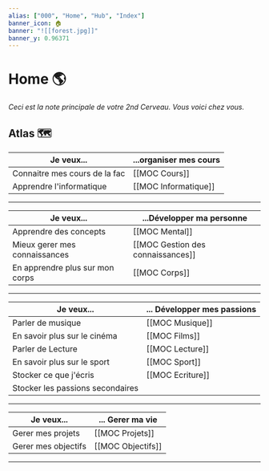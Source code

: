 ```yaml
---
alias: ["000", "Home", "Hub", "Index"]
banner_icon: 🏠
banner: "![[forest.jpg]]"
banner_y: 0.96371
---
```


# Home 🌎

*Ceci est la note principale de votre 2nd Cerveau. Vous voici chez vous.*

## Atlas 🗺️

| Je veux...                    |...organiser mes cours |
| ----------------------------- | ---------------------- |
| Connaitre mes cours de la fac | [[MOC Cours]]          |
| Apprendre l'informatique      | [[MOC Informatique]]                       |

---

| Je veux...                      | ...Développer ma personne            |
| ------------------------------- | --------------------------------- |
| Apprendre des concepts          | [[MOC Mental]]                    |
| Mieux gerer mes connaissances   | [[MOC Gestion des connaissances]] |
| En apprendre plus sur mon corps | [[MOC Corps]]                     | 

---

| Je veux...                       | ... Développer mes passions |
| -------------------------------- | --------------------------- |
| Parler de musique                | [[MOC Musique]]             |
| En savoir plus sur le cinéma     | [[MOC Films]]               |
| Parler de Lecture                | [[MOC Lecture]]             |
| En savoir plus sur le sport      | [[MOC Sport]]               |
| Stocker ce que j'écris           | [[MOC Ecriture]]            |
| Stocker les passions secondaires |                             |

---
| Je veux...          | ... Gerer ma vie  |
| ------------------- | ----------------- |
| Gerer mes projets   | [[MOC Projets]]   |
| Gerer mes objectifs | [[MOC Objectifs]] | 

---

